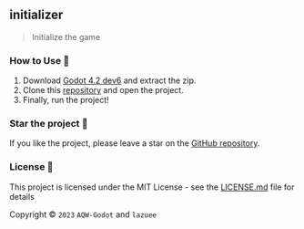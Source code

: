 ## initializer

> Initialize the game

### How to Use 🤔

1. Download [Godot 4.2 dev6](https://downloads.tuxfamily.org/godotengine/4.2/dev6) and extract the zip.
2. Clone this [repository](../..) and open the project.
3. Finally, run the project!

### Star the project 🌟

If you like the project, please leave a star on the [GitHub repository](../../).

### License 🔑

This project is licensed under the MIT License - see the [LICENSE.md](LICENSE.md) file for details

Copyright © `2023` `AQW-Godot` and `lazuee`
